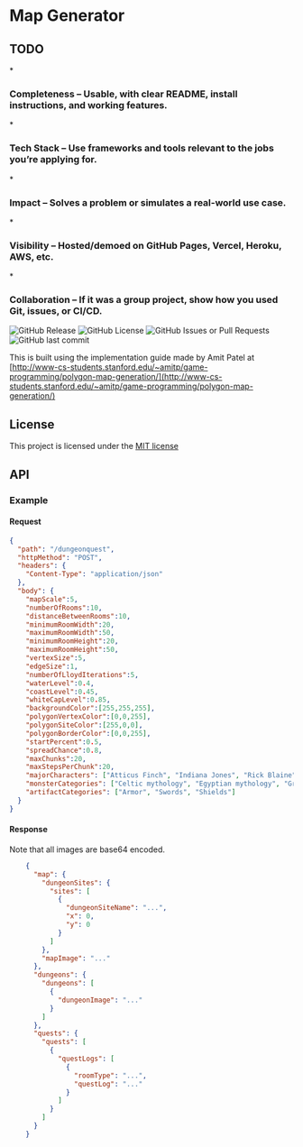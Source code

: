 <h1>Map Generator</h1>

<h2>TODO</h2>
* <h3>Completeness – Usable, with clear README, install instructions, and working features.</h3>
* <h3>Tech Stack – Use frameworks and tools relevant to the jobs you’re applying for.</h3>
* <h3>Impact – Solves a problem or simulates a real-world use case.</h3>
* <h3>Visibility – Hosted/demoed on GitHub Pages, Vercel, Heroku, AWS, etc.</h3>
* <h3>Collaboration – If it was a group project, show how you used Git, issues, or CI/CD.</h3>

![GitHub Release](https://img.shields.io/github/v/release/davidAllenStephan/map)
![GitHub License](https://img.shields.io/github/license/davidAllenStephan/map)
![GitHub Issues or Pull Requests](https://img.shields.io/github/issues/davidAllenStephan/map)
![GitHub last commit](https://img.shields.io/github/last-commit/davidAllenStephan/map)


This is built using the implementation guide made by Amit Patel at [http://www-cs-students.stanford.edu/~amitp/game-programming/polygon-map-generation/](http://www-cs-students.stanford.edu/~amitp/game-programming/polygon-map-generation/) 

## License
This project is licensed under the [MIT license](http://opensource.org/licenses/mit-license.php)


## API
### Example
#### Request
```json
{
  "path": "/dungeonquest",
  "httpMethod": "POST",
  "headers": {
    "Content-Type": "application/json"
  },
  "body": {
    "mapScale":5,
    "numberOfRooms":10,
    "distanceBetweenRooms":10,
    "minimumRoomWidth":20,
    "maximumRoomWidth":50,
    "minimumRoomHeight":20,
    "maximumRoomHeight":50,
    "vertexSize":5,
    "edgeSize":1,
    "numberOfLloydIterations":5,
    "waterLevel":0.4,
    "coastLevel":0.45,
    "whiteCapLevel":0.85,
    "backgroundColor":[255,255,255],
    "polygonVertexColor":[0,0,255],
    "polygonSiteColor":[255,0,0],
    "polygonBorderColor":[0,0,255],
    "startPercent":0.5,
    "spreadChance":0.8,
    "maxChunks":20,
    "maxStepsPerChunk":20,
    "majorCharacters": ["Atticus Finch", "Indiana Jones", "Rick Blaine"],
    "monsterCategories": ["Celtic mythology", "Egyptian mythology", "Greek mythology"],
    "artifactCategories": ["Armor", "Swords", "Shields"]
  }
}
```
#### Response
Note that all images are base64 encoded.
```json
	{
      "map": {
        "dungeonSites": {
          "sites": [
            {
              "dungeonSiteName": "...",
              "x": 0,
              "y": 0 
            }
          ]
        },
        "mapImage": "..."
      },
      "dungeons": {
        "dungeons": [
          {
            "dungeonImage": "..."
          }
        ]
      },
      "quests": {
        "quests": [
          {
            "questLogs": [
              {
                "roomType": "...",
                "questLog": "..."
              }
            ]
          }
        ]
      }
    }
```
